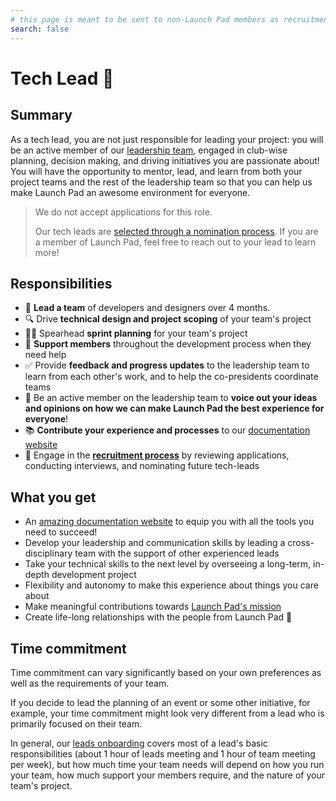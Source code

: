 ```yaml
---
# this page is meant to be sent to non-Launch Pad members as recruitment material - exclude it from search
search: false
---
```


# Tech Lead 🚀

## Summary

As a tech lead, you are not just responsible for leading your project: you will be an active member of our [leadership team](/handbook/overview#leadership-team), engaged in club-wise planning, decision making, and driving initiatives you are passionate about!
You will have the opportunity to mentor, lead, and learn from both your project teams and the rest of the leadership team so that you can help us make Launch Pad an awesome environment for everyone.

> We do not accept applications for this role.
>
> Our tech leads are [selected through a nomination process](/handbook/recurring-processes.md#leads).
> If you are a member of Launch Pad, feel free to reach out to your lead to learn more!

## Responsibilities

- 📣 **Lead a team** of developers and designers over 4 months.
- 🔍 Drive **technical design and project scoping** of your team's project
- 🚴🏼 Spearhead **sprint planning** for your team's project
- 🎳 **Support members** throughout the development process when they need help
- ✅ Provide **feedback and progress updates** to the leadership team to learn from each other's work, and to help the co-presidents coordinate teams
- 💬 Be an active member on the leadership team to **voice out your ideas and opinions on how we can make Launch Pad the best experience for everyone**!
- 📚 **Contribute your experience and processes** to our [documentation website](https://docs.ubclaunchpad.com)
- 📝 Engage in the [**recruitment process**](/recruitment/overview.md) by reviewing applications, conducting interviews, and nominating future tech-leads

## What you get

- An [amazing documentation website](https://docs.ubclaunchpad.com) to equip you with all the tools you need to succeed!
- Develop your leadership and communication skills by leading a cross-disciplinary team with the support of other experienced leads
- Take your technical skills to the next level by overseeing a long-term, in-depth development project
- Flexibility and autonomy to make this experience about things you care about
- Make meaningful contributions towards [Launch Pad's mission](/handbook/overview.md)
- Create life-long relationships with the people from Launch Pad 💫

## Time commitment

Time commitment can vary significantly based on your own preferences as well as the requirements of your team.

If you decide to lead the planning of an event or some other initiative, for example, your time commitment might look very different from a lead who is primarily focused on their team.

In general, our [leads onboarding](/onboarding/leads.md) covers most of a lead's basic responsibilities (about 1 hour of leads meeting and 1 hour of team meeting per week), but how much time your team needs will depend on how you run your team, how much support your members require, and the nature of your team's project.
